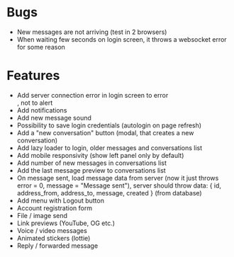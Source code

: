 # Bugs

- New messages are not arriving (test in 2 browsers)
- When waiting few seconds on login screen, it throws a websocket error for some reason

# Features

- Add server connection error in login screen to error <div>, not to alert
- Add notifications
- Add new message sound
- Possibility to save login credentials (autologin on page refresh)
- Add a "new conversation" button (modal, that creates a new conversation)
- Add lazy loader to login, older messages and conversations list
- Add mobile responsivity (show left panel only by default)
- Add number of new messages in conversations list
- Add the last message preview to conversations list
- On message sent, load message data from server (now it just throws error = 0, message = "Message sent"), server should throw data: { id, address_from, address_to, message, created } (from database)
- Add menu with Logout button
- Account registration form
- File / image send
- Link previews (YouTube, OG etc.)
- Voice / video messages
- Animated stickers (lottie)
- Reply / forwarded message
